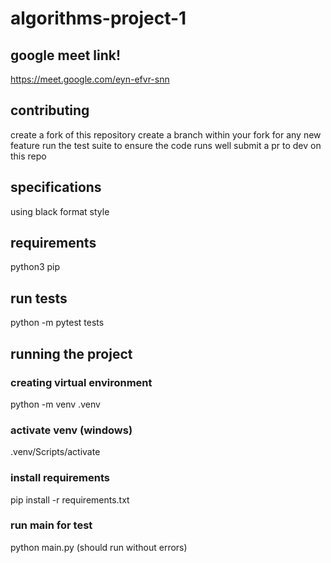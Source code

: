 # algorithms-project-1

## google meet link!

https://meet.google.com/eyn-efvr-snn

## contributing

create a fork of this repository
create a branch within your fork for any new feature
run the test suite to ensure the code runs well
submit a pr to dev on this repo

## specifications

using black format style

## requirements

python3
pip

## run tests

python -m pytest tests

## running the project

### creating virtual environment

python -m venv .venv

### activate venv (windows)

.venv/Scripts/activate

### install requirements

pip install -r requirements.txt

### run main for test

python main.py
(should run without errors)
